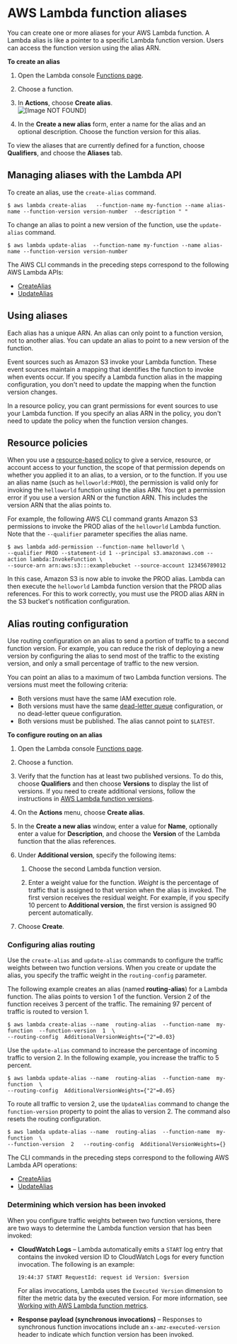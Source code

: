 # AWS Lambda function aliases<a name="configuration-aliases"></a>

You can create one or more aliases for your AWS Lambda function\. A Lambda alias is like a pointer to a specific Lambda function version\. Users can access the function version using the alias ARN\. 

**To create an alias**

1. Open the Lambda console [Functions page](https://console.aws.amazon.com/lambda/home#/functions)\.

1. Choose a function\.

1. In **Actions**, choose **Create alias**\.  
![\[Image NOT FOUND\]](http://docs.aws.amazon.com/lambda/latest/dg/images/version-actions.png)

1. In the **Create a new alias** form, enter a name for the alias and an optional description\. Choose the function version for this alias\.

To view the aliases that are currently defined for a function, choose **Qualifiers**, and choose the **Aliases** tab\.

## Managing aliases with the Lambda API<a name="versioning-aliases-api"></a>

To create an alias, use the `create-alias` command\.

```
$ aws lambda create-alias   --function-name my-function --name alias-name --function-version version-number  --description " "
```

To change an alias to point a new version of the function, use the `update-alias` command\. 

```
$ aws lambda update-alias  --function-name my-function --name alias-name --function-version version-number 
```

 The AWS CLI commands in the preceding steps correspond to the following AWS Lambda APIs: 
+ [CreateAlias](API_CreateAlias.md)
+ [UpdateAlias](API_UpdateAlias.md)

## Using aliases<a name="using-aliases"></a>

Each alias has a unique ARN\. An alias can only point to a function version, not to another alias\. You can update an alias to point to a new version of the function\.

Event sources such as Amazon S3 invoke your Lambda function\. These event sources maintain a mapping that identifies the function to invoke when events occur\. If you specify a Lambda function alias in the mapping configuration, you don't need to update the mapping when the function version changes\. 

In a resource policy, you can grant permissions for event sources to use your Lambda function\. If you specify an alias ARN in the policy, you don't need to update the policy when the function version changes\. 

## Resource policies<a name="versioning-permissions-alias"></a>

When you use a [resource\-based policy](access-control-resource-based.md) to give a service, resource, or account access to your function, the scope of that permission depends on whether you applied it to an alias, to a version, or to the function\. If you use an alias name \(such as `helloworld:PROD`\), the permission is valid only for invoking the `helloworld` function using the alias ARN\. You get a permission error if you use a version ARN or the function ARN\. This includes the version ARN that the alias points to\.

For example, the following AWS CLI command grants Amazon S3 permissions to invoke the PROD alias of the `helloworld` Lambda function\. Note that the `--qualifier` parameter specifies the alias name\. 

```
$ aws lambda add-permission --function-name helloworld \
--qualifier PROD --statement-id 1 --principal s3.amazonaws.com --action lambda:InvokeFunction \
--source-arn arn:aws:s3:::examplebucket --source-account 123456789012
```

In this case, Amazon S3 is now able to invoke the PROD alias\. Lambda can then execute the `helloworld` Lambda function version that the PROD alias references\. For this to work correctly, you must use the PROD alias ARN in the S3 bucket's notification configuration\.

## Alias routing configuration<a name="configuring-alias-routing"></a>

Use routing configuration on an alias to send a portion of traffic to a second function version\. For example, you can reduce the risk of deploying a new version by configuring the alias to send most of the traffic to the existing version, and only a small percentage of traffic to the new version\. 

You can point an alias to a maximum of two Lambda function versions\. The versions must meet the following criteria:
+ Both versions must have the same IAM execution role\.
+ Both versions must have the same [dead\-letter queue](https://docs.aws.amazon.com/lambda/latest/dg/invocation-async.html#dlq) configuration, or no dead\-letter queue configuration\.
+ Both versions must be published\. The alias cannot point to `$LATEST`\.

**To configure routing on an alias**

1. Open the Lambda console [Functions page](https://console.aws.amazon.com/lambda/home#/functions)\.

1. Choose a function\.

1. Verify that the function has at least two published versions\. To do this, choose **Qualifiers** and then choose **Versions** to display the list of versions\. If you need to create additional versions, follow the instructions in [AWS Lambda function versions](configuration-versions.md)\.

1. On the **Actions** menu, choose **Create alias**\.

1. In the **Create a new alias** window, enter a value for **Name**, optionally enter a value for **Description**, and choose the **Version** of the Lambda function that the alias references\.

1. Under **Additional version**, specify the following items:

   1. Choose the second Lambda function version\.

   1. Enter a weight value for the function\. *Weight* is the percentage of traffic that is assigned to that version when the alias is invoked\. The first version receives the residual weight\. For example, if you specify 10 percent to **Additional version**, the first version is assigned 90 percent automatically\.

1. Choose **Create**\.

### Configuring alias routing<a name="configuring-routing"></a>

Use the `create-alias` and `update-alias` commands to configure the traffic weights between two function versions\. When you create or update the alias, you specify the traffic weight in the `routing-config` parameter\. 

The following example creates an alias \(named **routing\-alias**\) for a Lambda function\. The alias points to version 1 of the function\. Version 2 of the function receives 3 percent of the traffic\. The remaining 97 percent of traffic is routed to version 1\. 

```
$ aws lambda create-alias --name  routing-alias  --function-name  my-function  --function-version  1  \
--routing-config  AdditionalVersionWeights={"2"=0.03}
```

Use the `update-alias` command to increase the percentage of incoming traffic to version 2\. In the following example, you increase the traffic to 5 percent\.

```
$ aws lambda update-alias --name  routing-alias  --function-name  my-function  \
--routing-config  AdditionalVersionWeights={"2"=0.05}
```

To route all traffic to version 2, use the `UpdateAlias` command to change the `function-version` property to point the alias to version 2\. The command also resets the routing configuration\.

```
$ aws lambda update-alias --name  routing-alias  --function-name  my-function  \ 
--function-version  2   --routing-config  AdditionalVersionWeights={}
```

 The CLI commands in the preceding steps correspond to the following AWS Lambda API operations: 
+ [CreateAlias](API_CreateAlias.md)
+ [UpdateAlias](API_UpdateAlias.md)

### Determining which version has been invoked<a name="determining-routing-version"></a>

When you configure traffic weights between two function versions, there are two ways to determine the Lambda function version that has been invoked:
+ **CloudWatch Logs** – Lambda automatically emits a `START` log entry that contains the invoked version ID to CloudWatch Logs for every function invocation\. The following is an example:

  `19:44:37 START RequestId: request id Version: $version ` 

  For alias invocations, Lambda uses the `Executed Version` dimension to filter the metric data by the executed version\. For more information, see [Working with AWS Lambda function metrics](monitoring-metrics.md)\.
+ **Response payload \(synchronous invocations\)** – Responses to synchronous function invocations include an `x-amz-executed-version` header to indicate which function version has been invoked\.